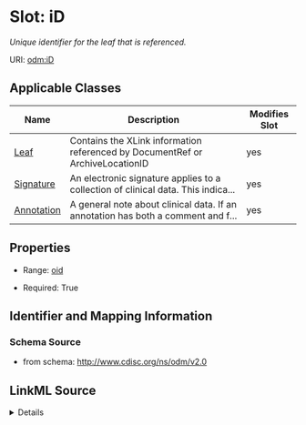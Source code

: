 # Slot: iD


_Unique identifier for the leaf that is referenced._



URI: [odm:iD](http://www.cdisc.org/ns/odm/v2.0/iD)



<!-- no inheritance hierarchy -->




## Applicable Classes

| Name | Description | Modifies Slot |
| --- | --- | --- |
[Leaf](Leaf.md) | Contains the XLink information referenced by DocumentRef or ArchiveLocationID |  yes  |
[Signature](Signature.md) | An electronic signature applies to a collection of clinical data. This indica... |  yes  |
[Annotation](Annotation.md) | A general note about clinical data. If an annotation has both a comment and f... |  yes  |







## Properties

* Range: [oid](oid.md)

* Required: True





## Identifier and Mapping Information







### Schema Source


* from schema: http://www.cdisc.org/ns/odm/v2.0




## LinkML Source

<details>
```yaml
name: iD
description: Unique identifier for the leaf that is referenced.
from_schema: http://www.cdisc.org/ns/odm/v2.0
rank: 1000
identifier: true
alias: iD
domain_of:
- Leaf
- Signature
- Annotation
range: oid
required: true

```
</details>